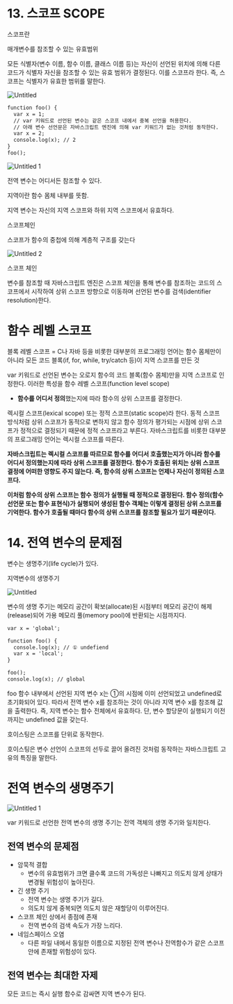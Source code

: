 # 13. 스코프 SCOPE

스코프란

매개변수를 참조할 수 있는 유효범위

모든 식별자(변수 이름, 함수 이름, 클래스 이름 등)는 자신이 선언된 위치에 의해 다른 코드가 식별자 자신을 참조할 수 있는 유효 범위가 결정된다. 이를 스코프라 한다. 즉, 스코프는 식별자가 유효한 범위를 말한다.

![Untitled](https://user-images.githubusercontent.com/72958778/100444315-9a0fab80-30ee-11eb-824e-c43ab0ede4c1.png)


```markdown
function foo() {
  var x = 1;
  // var 키워드로 선언된 변수는 같은 스코프 내에서 중복 선언을 허용한다.
  // 아래 변수 선언문은 자바스크립트 엔진에 의해 var 키워드가 없는 것처럼 동작한다.
  var x = 2;
  console.log(x); // 2
}
foo();
```
![Untitled 1](https://user-images.githubusercontent.com/72958778/100444338-a3991380-30ee-11eb-8eb2-7b7aedd37a26.png)


전역 변수는 어디서든 참조할 수 있다.

지역이란 함수 몸체 내부를 뜻함.

지역 변수는 자신의 지역 스코프와 하위 지역 스코프에서 유효하다.

스코프체인

스코프가 함수의 중첩에 의해 계층적 구조를 갖는다

![Untitled 2](https://user-images.githubusercontent.com/72958778/100444365-ac89e500-30ee-11eb-91cf-54bf7c22208e.png)


스코프 체인

변수를 참조할 때 자바스크립트 엔진은 스코프 체인을 통해 변수를 참조하는 코드의 스코프에서 시작하여 상위 스코프 방향으로 이동하며 선언된 변수를 검색(identifier resolution)한다.

# 함수 레벨 스코프

블록 레벨 스코프 = C나 자바 등을 비롯한 대부분의 프로그래밍 언어는 함수 몸체만이 아니라 모든 코드 블록(if, for, while, try/catch 등)이 지역 스코프를 만든 것

var 키워드로 선언된 변수는 오로지 함수의 코드 블록(함수 몸체)만을 지역 스코프로 인정한다. 이러한 특성을 함수 레벨 스코프(function level scope)

- **함수를 어디서 정의**했는지에 따라 함수의 상위 스코프를 결정한다.

렉시컬 스코프(lexical scope) 또는 정적 스코프(static scope)라 한다. 동적 스코프 방식처럼 상위 스코프가 동적으로 변하지 않고 함수 정의가 평가되는 시점에 상위 스코프가 정적으로 결정되기 때문에 정적 스코프라고 부른다. 자바스크립트를 비롯한 대부분의 프로그래밍 언어는 렉시컬 스코프를 따른다.

**자바스크립트는 렉시컬 스코프를 따르므로 함수를 어디서 호출했는지가 아니라 함수를 어디서 정의했는지에 따라 상위 스코프를 결정한다. 함수가 호출된 위치는 상위 스코프 결정에 어떠한 영향도 주지 않는다. 즉, 함수의 상위 스코프는 언제나 자신이 정의된 스코프다.**

**이처럼 함수의 상위 스코프는 함수 정의가 실행될 때 정적으로 결정된다. 함수 정의(함수 선언문 또는 함수 표현식)가 실행되어 생성된 함수 객체는 이렇게 결정된 상위 스코프를 기억한다. 함수가 호출될 때마다 함수의 상위 스코프를 참조할 필요가 있기 때문이다.**

# 14. 전역 변수의 문제점

변수는 생명주기(life cycle)가 있다.

지역변수의 생명주기

![Untitled](https://user-images.githubusercontent.com/72958778/100444461-d216ee80-30ee-11eb-96db-dd58a9f12f31.png)

변수의 생명 주기는 메모리 공간이 확보(allocate)된 시점부터 메모리 공간이 해제(release)되어 가용 메모리 풀(memory pool)에 반환되는 시점까지다.

```markdown
var x = 'global';

function foo() {
  console.log(x); // ① undefiend
  var x = 'local';
}

foo();
console.log(x); // global
```

foo 함수 내부에서 선언된 지역 변수 x는 ①의 시점에 이미 선언되었고 undefined로 초기화되어 있다. 따라서 전역 변수 x를 참조하는 것이 아니라 지역 변수 x를 참조해 값을 출력한다. 즉, 지역 변수는 함수 전체에서 유효하다. 단, 변수 할당문이 실행되기 이전까지는 undefined 값을 갖는다.

호이스팅은 스코프를 단위로 동작한다.

호이스팅은 변수 선언이 스코프의 선두로 끌어 올려진 것처럼 동작하는 자바스크립트 고유의 특징을 말한다.

# 전역 변수의 생명주기

![Untitled 1](https://user-images.githubusercontent.com/72958778/100444503-e1963780-30ee-11eb-8a6e-338ce10fc4b0.png)

var 키워드로 선언한 전역 변수의 생명 주기는 전역 객체의 생명 주기와 일치한다.

## 전역 변수의 문제점

- 암묵적 결합
    - 변수의 유효범위가 크면 클수록 코드의 가독성은 나빠지고 의도치 않게 상태가 변경될 위험성이 높아진다.
- 긴 생명 주기
    - 전역 변수는 생명 주기가 길다.
    - 의도치 않게 중복되면 의도치 않은 재할당이 이루어진다.
- 스코프 체인 상에서 종점에 존재
    - 전역 변수의 검색 속도가 가장 느리다.
- 네임스페이스 오염
    - 다른 파일 내에서 동일한 이름으로 지정된 전역 변수나 전역함수가 같은 스코프 안에 존재할 위험성이 있다.

## 전역 변수는 최대한 자제

모든 코드는 즉시 실행 함수로 감싸면 지역 변수가 된다.